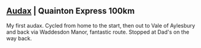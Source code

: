 ## [Audax](/richard.andrew/audax/audax.html) | Quainton Express 100km

My first audax. Cycled from home to the start, then out to Vale of Aylesbury and back via Waddesdon Manor, fantastic route. Stopped at Dad's on the way back.

<div class='strava-embed-placeholder' data-embed-type='activity' data-embed-id='4207654400'></div><script src='https://strava-embeds.com/embed.js'></script>